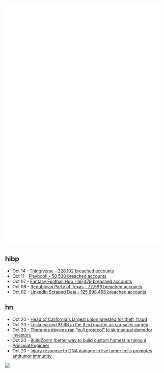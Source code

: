 ![Metrics](https://raw.githubusercontent.com/phixion/phixion/master/metrics.svg)

## hibp

<!--
for https://github.com/phixion/phixion/blob/main/.github/workflows/feeds.yml
-->
<!--START_SECTION:haveibeenpwnd-->
- Oct 14 - [Thingiverse - 228,102 breached accounts](https://haveibeenpwned.com/PwnedWebsites#Thingiverse)
- Oct 11 - [Playbook - 50,538 breached accounts](https://haveibeenpwned.com/PwnedWebsites#Playbook)
- Oct 07 - [Fantasy Football Hub - 66,479 breached accounts](https://haveibeenpwned.com/PwnedWebsites#FantasyFootballHub)
- Oct 06 - [Republican Party of Texas - 72,596 breached accounts](https://haveibeenpwned.com/PwnedWebsites#RepublicanPartyOfTexas)
- Oct 02 - [LinkedIn Scraped Data - 125,698,496 breached accounts](https://haveibeenpwned.com/PwnedWebsites#LinkedInScrape)
<!--END_SECTION:haveibeenpwnd-->

## hn

<!--
for https://github.com/phixion/phixion/blob/main/.github/workflows/feeds.yml
-->
<!--START_SECTION:hn-->
- Oct 20 - [Head of California's largest union arrested for theft, fraud](https://www.mercurynews.com/2021/10/15/head-of-californias-largest-union-arrested-on-theft-fraud-charges/)
- Oct 20 - [Tesla earned $1.6B in the third quarter as car sales surged](https://www.nytimes.com/2021/10/20/business/tesla-earnings.html)
- Oct 20 - [Theranos devices ran “null protocol” to skip actual demo for investors](https://arstechnica.com/tech-policy/2021/10/theranos-devices-ran-demo-apps-that-blocked-error-messages-during-investor-pitches/)
- Oct 20 - [BuildZoom (better way to build custom homes) Is hiring a Principal Engineer](https://jobs.lever.co/buildzoom)
- Oct 20 - [Injury response to DNA damage in live tumor cells promotes antitumor immunity](https://www.science.org/doi/10.1126/scisignal.abc4764)
<!--END_SECTION:hn-->

<!--
for https://yhype.me
-->
![](https://hit.yhype.me/github/profile?user_id=13013670)
